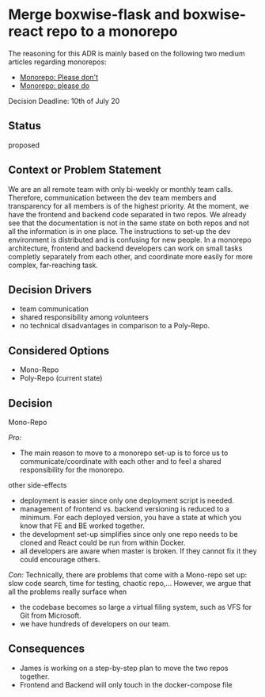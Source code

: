 # Merge boxwise-flask and boxwise-react repo to a monorepo

The reasoning for this ADR is mainly based on the following two medium articles regarding monorepos:
- [Monorepo: Please don't](https://medium.com/@mattklein123/monorepos-please-dont-e9a279be011b)
- [Monorepo: please do](https://medium.com/@adamhjk/monorepo-please-do-3657e08a4b70)

Decision Deadline: 10th of July 20

## Status

proposed

## Context or Problem Statement

We are an all remote team with only bi-weekly or monthly team calls. Therefore, communication between the dev team members and transparency for all members is of the highest priority. At the moment, we have the frontend and backend code separated in two repos. We already see that the documentation is not in the same state on both repos and not all the information is in one place. The instructions to set-up the dev environment is distributed and is confusing for new people.
In a monorepo architecture, frontend and backend developers can work on small tasks completly separately from each other, and coordinate more easily for more complex, far-reaching task.  

## Decision Drivers 

- team communication
- shared responsibility among volunteers
- no technical disadvantages in comparison to a Poly-Repo.

## Considered Options

- Mono-Repo
- Poly-Repo (current state)

## Decision

Mono-Repo

*Pro:*
- The main reason to move to a monorepo set-up is to force us to communicate/coordinate with each other and to feel a shared responsibility for the monorepo.

other side-effects
- deployment is easier since only one deployment script is needed.
- management of frontend vs. backend versioning is reduced to a minimum. For each deployed version, you have a state at which you know that FE and BE worked together. 
- the development set-up simplifies since only one repo needs to be cloned and React could be run from within Docker.
- all developers are aware when master is broken. If they cannot fix it they could encourage others. 

*Con:*
Technically, there are problems that come with a Mono-repo set up: slow code search, time for testing, chaotic repo,...
However, we argue that all the problems really surface when 
- the codebase becomes so large a virtual filing system, such as VFS for Git from Microsoft.
- we have hundreds of developers on our team.

## Consequences

- James is working on a step-by-step plan to move the two repos together.
- Frontend and Backend will only touch in the docker-compose file
